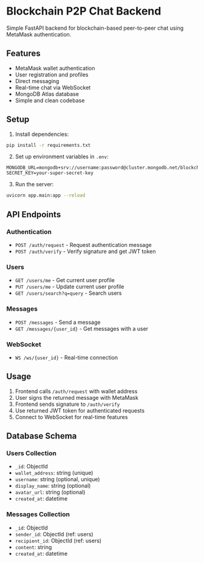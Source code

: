 # Blockchain P2P Chat Backend

Simple FastAPI backend for blockchain-based peer-to-peer chat using MetaMask authentication.

## Features

- MetaMask wallet authentication
- User registration and profiles
- Direct messaging
- Real-time chat via WebSocket
- MongoDB Atlas database
- Simple and clean codebase

## Setup

1. Install dependencies:
```bash
pip install -r requirements.txt
```

2. Set up environment variables in `.env`:
```
MONGODB_URL=mongodb+srv://username:password@cluster.mongodb.net/blockchain_chat
SECRET_KEY=your-super-secret-key
```

3. Run the server:
```bash
uvicorn app.main:app --reload
```

## API Endpoints

### Authentication
- `POST /auth/request` - Request authentication message
- `POST /auth/verify` - Verify signature and get JWT token

### Users
- `GET /users/me` - Get current user profile
- `PUT /users/me` - Update current user profile
- `GET /users/search?q=query` - Search users

### Messages
- `POST /messages` - Send a message
- `GET /messages/{user_id}` - Get messages with a user

### WebSocket
- `WS /ws/{user_id}` - Real-time connection

## Usage

1. Frontend calls `/auth/request` with wallet address
2. User signs the returned message with MetaMask
3. Frontend sends signature to `/auth/verify`
4. Use returned JWT token for authenticated requests
5. Connect to WebSocket for real-time features

## Database Schema

### Users Collection
- `_id`: ObjectId
- `wallet_address`: string (unique)
- `username`: string (optional, unique)
- `display_name`: string (optional)
- `avatar_url`: string (optional)
- `created_at`: datetime

### Messages Collection
- `_id`: ObjectId
- `sender_id`: ObjectId (ref: users)
- `recipient_id`: ObjectId (ref: users)
- `content`: string
- `created_at`: datetime
